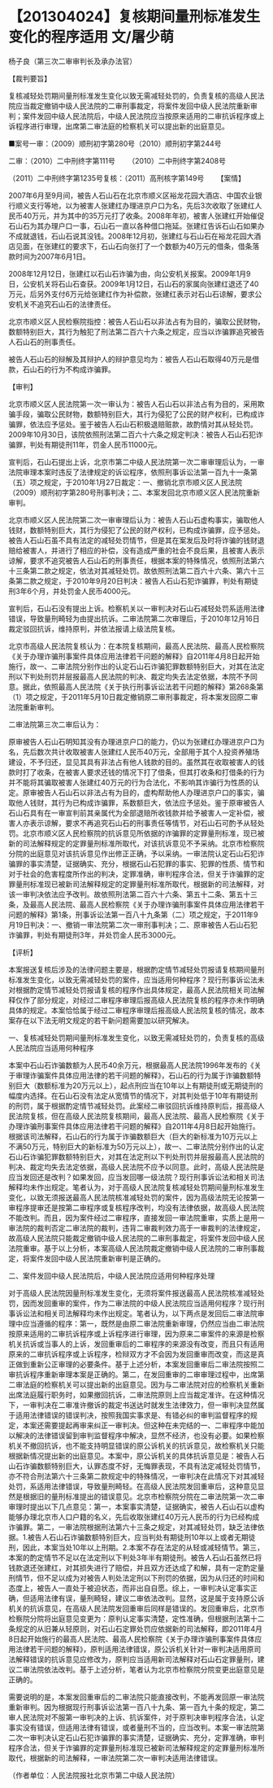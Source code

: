 # 【201304024】复核期间量刑标准发生变化的程序适用 文/屠少萌

杨子良（第三次二审审判长及承办法官）

【裁判要旨】

复核减轻处罚期间量刑标准发生变化以致无需减轻处罚的，负责复核的高级人民法院应当裁定撤销中级人民法院的二审刑事裁定，将案件发回中级人民法院重新审判；案件发回中级人民法院后，中级人民法院应当按原来适用的二审抗诉程序或上诉程序进行审理，出席第二审法庭的检察机关可以提出新的出庭意见。

■案号一审：（2009）顺刑初字第280号（2010）顺刑初字第244号

二审：（2010）二中刑终字第111号 　　（2010）二中刑终字第2408号

（2011）二中刑终字第1235号复核：（2011）高刑核字第149号 　　【案情】

2007年6月至9月间，被告人石山石在北京市顺义区裕龙花园大酒店、中国农业银行顺义支行等地，以为被害人张建红办理进京户口为名，先后3次收取了张建红人民币40万元，并为其中的35万元打了收条。2008年年初，被害人张建红开始催促石山石为其办理户口一事，石山石一直以各种借口拖延。张建红告诉石山石如果办不成就退钱，石山石说其没钱。2008年12月初，张建红与石山石在裕龙花园大酒店见面，在张建红的要求下，石山石向张打了一个数额为40万元的借条，借条落款时间为2007年6月1日。

2008年12月12日，张建红以石山石诈骗为由，向公安机关报案。2009年1月9日，公安机关将石山石查获。2009年1月12日，石山石的家属向张建红退还了40万元，后另外支付6万元给张建红作为补偿款，张建红表示对石山石谅解，要求公安机关不追究石山石的法律责任。

北京市顺义区人民检察院指控：被告人石山石以非法占有为目的，骗取公民财物，数额特别巨大，其行为触犯了刑法第二百六十六条之规定，应当以诈骗罪追究被告人石山石的刑事责任。

被告人石山石的辩解及其辩护人的辩护意见均为：被告人石山石取得40万元是借款，石山石的行为不构成诈骗罪。

【审判】

北京市顺义区人民法院第一次一审认为：被告人石山石以非法占有为目的，采用欺骗手段，骗取公民财物，数额特别巨大，其行为侵犯了公民的财产权利，已构成诈骗罪，依法应予惩处。鉴于被告人石山石积极退赔赃款，故酌情对其从轻处罚。2009年10月30日，该院依照刑法第二百六十六条之规定判决：被告人石山石犯诈骗罪，判处有期徒刑11年，罚金人民币11000元。

宣判后，石山石提出上诉，北京市第二中级人民法院第一次二审审理后认为，一审法院审理本案时违反了法律规定的诉讼程序，依照刑事诉讼法第一百九十一条第（五）项之规定，于2010年1月27日裁定：一、撤销北京市顺义区人民法院（2009）顺刑初字第280号刑事判决；二、本案发回北京市顺义区人民法院重新审判。

北京市顺义区人民法院第二次一审审理后认为：被告人石山石虚构事实，骗取他人钱财，数额特别巨大，其行为侵犯了公民的财产权利，已构成诈骗罪，应予惩处。被告人石山石虽不具有法定的减轻处罚情节，但是其在案发后及时将诈骗的钱财退赔给被害人，并进行了相应的补偿，没有造成严重的社会不良后果，且被害人表示谅解，要求不追究被告人石山石的刑事责任，根据本案的特殊情况，依照刑法第六十三条第二款之规定，依法对其减轻处罚。故依照刑法第二百六十六条、第六十三条第二款之规定，于2010年9月20日判决：被告人石山石犯诈骗罪，判处有期徒刑3年6个月，并处罚金人民币4000元。

宣判后，石山石没有提出上诉。检察机关以一审判决对石山石减轻处罚系适用法律错误，导致量刑畸轻为由提出抗诉。二审法院第二次审理后，于2010年12月16日裁定驳回抗诉，维持原判，并依法报请上级法院复核。

北京市高级人民法院复核认为：在本院复核期间，最高人民法院、最高人民检察院《关于办理诈骗刑事案件具体应用法律若干问题的解释》自2011年4月8日起开始施行，故一、二审法院分别作出的认定石山石诈骗犯罪数额特别巨大，对其在法定刑以下判处刑罚并层报最高人民法院的判决、裁定均失去法定依据，本院不予同意。据此，依照最高人民法院《关于执行刑事诉讼法若干问题的解释》第268条第（1）项之规定，于2011年5月10日裁定撤销原二审刑事裁定，将本案发回原二审法院重新审判。

二审法院第三次二审后认为：

原审被告人石山石明知其没有办理进京户口的能力，仍以为张建红办理进京户口为名，先后数次共计收取被害人张建红人民币40万元，全部用于其个人投资养殖场建设，不予归还，显见其具有非法占有他人钱款的目的。虽然其在收取被害人的钱款时打了收条，在被害人要求还钱的情况下打了借条，但其打收条和打借条的行为并不能将其骗取被害人张建红40万元的行为合法化，不影响其诈骗行为性质的认定。原审被告人石山石以非法占有为目的，虚构帮助他人办理进京户口的事实，骗取他人钱财，其行为已构成诈骗罪，系数额巨大，依法应予惩处。鉴于原审被告人石山石具有在一审宣判前其亲属代为全部退赔所收钱款并给予被害人一定补偿，被害人亦表示谅解，要求不再追究石山石的刑事责任等情节，对石山石可酌予从轻处罚。北京市顺义区人民检察院的抗诉意见所依据的诈骗罪的定罪量刑标准，现已被新的司法解释规定的定罪量刑标准所取代，对该抗诉意见不予采纳。北京市检察院分院的出庭意见对该抗诉意见作出修正正确，予以采纳。一审法院认定石山石犯诈骗罪的事实清楚，证据确实、充分，根据石山石犯罪的事实、犯罪的性质、情节和对于社会的危害程度所作出的判决，定罪准确，审判程序合法，但关于诈骗罪的定罪量刑标准现已被新司法解释规定的定罪量刑标准所取代，根据新的司法解释，对该一审判决依法应予改判。故依照刑法第二百六十六条、第五十二条、第五十三条，及最高人民法院、最高人民检察院《关于办理诈骗刑事案件具体应用法律若干问题的解释》第1条，刑事诉讼法第一百八十九条第（二）项之规定，于2011年9月19日判决：一、撤销一审法院第二次一审刑事判决；二、原审被告人石山石犯诈骗罪，判处有期徒刑3年，并处罚金人民币3000元。

【评析】

本案报送复核后涉及的法律问题主要是，根据酌定情节减轻处罚报请复核期间量刑标准发生变化，以致无需减轻处罚的案件，应当适用何种程序？现行刑事诉讼法未对根据酌定情节减轻处罚报请复核的程序作出具体规定，最高人民法院相关司法解释仅作了部分规定，对经过二审程序审理后报高级人民法院复核的程序亦未作明确具体的规定。本案恰恰属于经过二审程序审理后报高级人民法院复核的情况，故本案存在以下法无明文规定的若干新问题需要加以研究解决。

一、复核减轻处罚期间量刑标准发生变化，以致无需减轻处罚的，负责复核的高级人民法院应当适用何种程序

本案中石山石诈骗数额为人民币40余万元，根据最高人民法院1996年发布的《关于审理诈骗案件具体应用法律的若干问题的解释》，石山石的行为属于诈骗数额特别巨大（数额标准为20万元以上），起点刑应当在10年以上有期徒刑或无期徒刑的幅度内选择。在石山石没有法定从宽情节的情况下，对其判处低于10年有期徒刑的刑罚，属于根据酌定情节减轻处罚。此案经二审驳回抗诉维持原判后，报高级人民法院复核，但在高级人民法院复核期间，最高人民法院、最高人民检察院《关于办理诈骗刑事案件具体应用法律若干问题的解释》自2011年4月8日起开始施行。根据该司法解释，石山石的行为属于诈骗数额巨大（巨大的新标准为10万元以上不满50万元，特别巨大的新标准为50万元以上），故一、二审法院分别作出的认定石山石诈骗犯罪数额特别巨大，对其在法定刑以下判处刑罚并层报最高人民法院的判决、裁定均失去法定依据，高级人民法院不应予以同意。此时，高级人民法院是应当发回还是改判？如果发回，应当发回哪一级法院？现行刑事诉讼法和相关司法解释均未作出规定。笔者认为，对于高级人民法院复核减轻处罚期间量刑标准发生变化，以致无须报送最高人民法院核准减轻处罚的案件，因为高级法院无论按第一审程序提审还是按第二审程序或复核程序改判，均没有法律依据，故高级人民法院不能改判。而且，因为案件经过二审程序，直接发回一审法院重审，实质上是用一审法院的裁判否定二审法院的裁判，违背二审裁判效力高于一审裁判的法律规定，故高级人民法院只能裁定撤销中级人民法院的二审刑事裁定，将案件发回中级人民法院重审。基于以上分析，本案高级人民法院裁定撤销中级人民法院的二审刑事裁定，将案件发回中级人民法院重新审判是正确的。

二、案件发回中级人民法院后，中级人民法院应适用何种程序处理

对于高级人民法院因量刑标准发生变化，无须将案件报送最高人民法院核准减轻处罚，因而发回重审的案件，作为二审法院的中级人民法院应当适用何程序？现行刑事诉讼法和相关司法解释均未作出规定。笔者认为，以下两点是发回后二审法院审理中应当遵循的程序：第一，既然是由原二审法院重新审理，仍然应当由二审法院按原来适用的二审抗诉程序或上诉程序进行审理，因为原来二审案件的来源是检察机关抗诉或当事人的上诉，发回重审后的二审程序的来源没有改变，而且只有适用原来的二审抗诉程序或上诉程序，检辩双方才不会因为发回重审而改变，而这是真正做到重新公正审理的必要条件。基于上述分析，本案发回重审后二审法院按照二审抗诉程序重新审理本案是正确的。第二，在发回重审的二审审理过程中，出席第二审法庭的检察机关可以提出新的出庭意见。因为与二审法院对应的检察机关重新出席法庭履行职务时，如果撤回抗诉，二审法院原则上应当裁定准许。在这种情况下，一审判决在二审准许撤诉的裁定书送达时就发生法律效力，但一审判决显然属于适用法律错误的错误判决，按照我国实事求是、有错必纠的审判监督程序的规定，本案还需要提起再审来纠正一审判决。但这种在未完结的一、二审程序中能加以解决的法律错误留到审判监督程序中解决，显然不经济，也没有必要。如果检察机关不撤回抗诉，也不能支持明显错误的原公诉机关的抗诉意见，故检察机关只能根据新情况提出新的出庭意见。本案中，原公诉机关的具体抗诉意见是：被告人石山石诈骗数额特别巨大，认罪态度不好，无悔罪表现，不具有法定减轻处罚情节，亦不符合刑法第六十三条第二款规定中的特殊情况，一审判决在此情况下对其减轻处罚，系适用法律错误，导致量刑畸轻。在高级人民法院发回重审后，这种意见显然是根据旧的量刑标准提出的错误意见。北京市检察院分院在二审法院第一次二审审理时提出以下几点意见：第一，本案事实清楚，证据确实，被告人石山石以虚构能够办理北京市人口户籍的名义，先后收取张建红40万元人民币的行为已经构成诈骗罪。第二，一审法院根据刑法第六十三条之规定，对其减轻处罚，缺乏法律依据。1.被告人石山石诈骗数额特别巨大，应当判处有期徒刑10年以上或者无期徒刑，因此，本案当处10年以上刑期。2.本案不存在法定的从轻或减轻情节。第三，本案的酌定情节不足以在法定刑以下判处3年半有期徒刑。被告人石山石虽然已将钱款退还张建红，对其损失进行了赔偿，并且双方还达成了和解，具有一定酌定量刑情节，但不足以成为对被告人判处法定刑以下刑罚的依据，因为从归还的时间和态度上，被告人一直处于被迫状态，而非出自自愿。综上，一审判决认定事实正确，但适用法律有误，量刑畸轻，建议二审依法改判。显然，这是属于支持原公诉机关的抗诉意见，在高级人民法院发回重审后同样是错误的。发回重审后，北京市检察院分院将出庭意见变更为：原判认定事实清楚，定性准确，但根据刑法第十二条规定的从旧兼从轻原则，对石山石定罪处罚应依据新的司法解释，即2011年4月8日起开始施行的最高人民法院、最高人民检察院《关于办理诈骗刑事案件具体应用法律若干问题的解释》，原判适用法律错误，原公诉机关针对一审判决适用原司法解释错误的抗诉意见应修改为，原判应当适用新司法解释对石山石定罪量刑，建议二审法院依法改判。基于上述分析，笔者认为北京市检察院分院变更出庭意见是正确的。

需要说明的是，本案发回重审后的二审法院只能直接改判，不能再发回原一审法院重新审判。因为根据现行刑事诉讼法第一百八十九条、第一百九十条的规定，第二审人民法院对不服第一审判决的上诉、抗诉案件，对于原判决审判程序合法，认定事实没有错误，但适用法律有错误，或者量刑不当的，应当改判。本案一审法院第二次一审判决认定石山石犯诈骗罪的事实清楚，证据确实、充分，定罪准确，审判程序合法，但关于诈骗罪的定罪量刑标准现已被新司法解释规定的定罪量刑标准所取代，根据新的司法解释，一审法院第二次一审判决适用法律错误。

（作者单位：人民法院报社北京市第二中级人民法院）